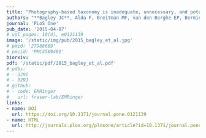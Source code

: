 ```yaml
---
title: "Photography-based taxonomy is inadequate, unnecessary, and potentially harmful for biological sciences."
authors: "**Bagley JC**, Alda F, Breitman MF, van den Berghe EP, Bermingham E, Johnson JB."
journal: 'PLoS One'
pub_date: '2015-04-07'
# vol_pages: 10(4), e0121139
image: '/static/img/pub/2015_bagley_et_al.jpg'
# pmid: '27988669'
# pmcid: 'PMC4589481'
biorxiv: 
pdf: '/static/pdf/2015_bagley_et_al.pdf'
# pdbs:
# - 3J9I
# - 3J9J
# github:
# - code: EMRinger
#   url: fraser-lab/EMRinger
links:
- name: DOI
  url: https://doi.org/10.1371/journal.pone.0121139
- name: HTML
  url: http://journals.plos.org/plosone/article?id=10.1371/journal.pone.0121139
---
```

